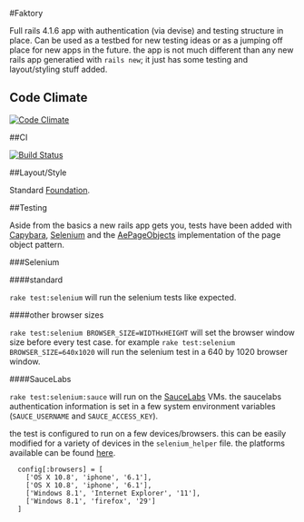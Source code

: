 #Faktory

Full rails 4.1.6 app with authentication (via devise) and testing structure in place. Can be used as a testbed for new testing ideas or as a jumping off place for new apps in the future. the app is not much different than any new rails app generatied with ```rails new```; it just has some testing and layout/styling stuff added.

## Code Climate

[![Code Climate](https://codeclimate.com/github/QuantumGeordie/faktory/badges/gpa.svg)](https://codeclimate.com/github/QuantumGeordie/faktory)

##CI

[![Build Status](https://travis-ci.org/QuantumGeordie/faktory.svg?branch=master)](https://travis-ci.org/QuantumGeordie/faktory)

##Layout/Style

Standard [Foundation](http://foundation.zurb.com/).

##Testing

Aside from the basics a new rails app gets you, tests have been added with [Capybara](http://jnicklas.github.io/capybara/), [Selenium](http://docs.seleniumhq.org/projects/webdriver/) and the [AePageObjects](https://github.com/appfolio/ae_page_objects) implementation of the page object pattern.

###Selenium

####standard

```rake test:selenium``` will run the selenium tests like expected.

####other browser sizes

```rake test:selenium BROWSER_SIZE=WIDTHxHEIGHT``` will set the browser window size before every test case. for example ```rake test:selenium BROWSER_SIZE=640x1020``` will run the selenium test in a 640 by 1020 browser window.

####SauceLabs

```rake test:selenium:sauce``` will run on the [SauceLabs](https://saucelabs.com) VMs. the saucelabs authentication information is set in a few system environment variables (```SAUCE_USERNAME``` and ```SAUCE_ACCESS_KEY```).

the test is configured to run on a few devices/browsers. this can be easily modified for a variety of devices in the ```selenium_helper``` file. the platforms available can be found [here](https://saucelabs.com/platforms).

```
  config[:browsers] = [
    ['OS X 10.8', 'iphone', '6.1'],
    ['OS X 10.8', 'iphone', '6.1'],
    ['Windows 8.1', 'Internet Explorer', '11'],
    ['Windows 8.1', 'firefox', '29']
  ]
```


